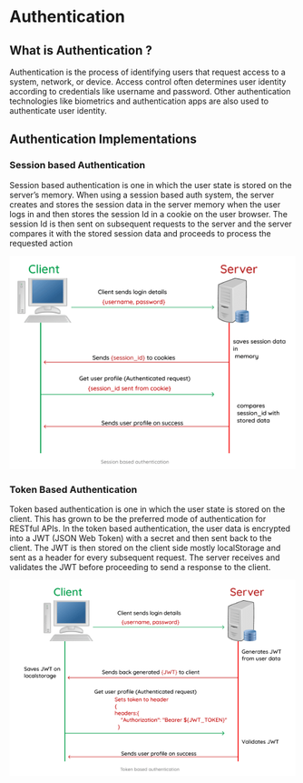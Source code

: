 # Authentication

## What is Authentication ?

Authentication is the process of identifying users that request access to a system, network, or device. Access control often determines user identity according to credentials like username and password. Other authentication technologies like biometrics and authentication apps are also used to authenticate user identity.

## Authentication Implementations

### Session based Authentication

Session based authentication is one in which the user state is stored on the server’s memory. When using a session based auth system, the server creates and stores the session data in the server memory when the user logs in and then stores the session Id in a cookie on the user browser.
The session Id is then sent on subsequent requests to the server and the server compares it with the stored session data and proceeds to process the requested action

![session_diagram](/img/session_diagram.png)

### Token Based Authentication

Token based authentication is one in which the user state is stored on the client. This has grown to be the preferred mode of authentication for RESTful APIs. In the token based authentication, the user data is encrypted into a JWT (JSON Web Token) with a secret and then sent back to the client.
The JWT is then stored on the client side mostly localStorage and sent as a header for every subsequent request. The server receives and validates the JWT before proceeding to send a response to the client.

![token_diagram](img/token_diagram.png)

